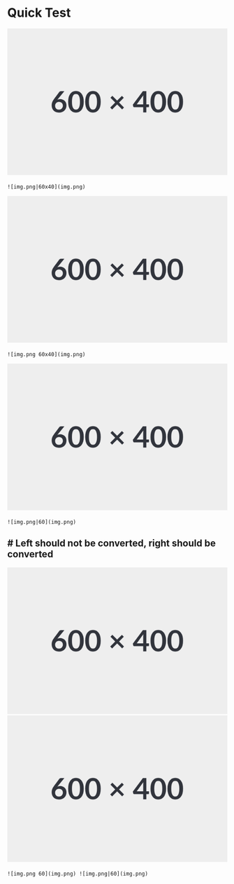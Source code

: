 # Quick Test

![img.png|60x40](img.png)

`![img.png|60x40](img.png)`


![img.png 60x40](img.png)

`![img.png 60x40](img.png)`


![img.png|60](img.png)

`![img.png|60](img.png)`

## # Left should not be converted, right should be converted

![img.png 60](img.png) ![img.png|60](img.png)

`![img.png 60](img.png) ![img.png|60](img.png)`
